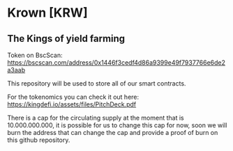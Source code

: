 # Krown [KRW]
## The Kings of yield farming

Token on BscScan: https://bscscan.com/address/0x1446f3cedf4d86a9399e49f7937766e6de2a3aab

This repository will be used to store all of our smart contracts.

For the tokenomics you can check it out here: https://kingdefi.io/assets/files/PitchDeck.pdf

There is a cap for the circulating supply at the moment that is 10.000.000.000, it is possible for us to change this cap for now, soon we will burn the address that can change the cap and provide a proof of burn on this github repository.
